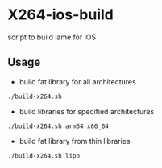 # X264-ios-build

script to build lame for iOS

## Usage

* build fat library for all architectures
```
./build-x264.sh
```

* build libraries for specified architectures
```
./build-x264.sh arm64 x86_64
```

* build fat library from thin libraries
```
./build-x264.sh lipo
```
